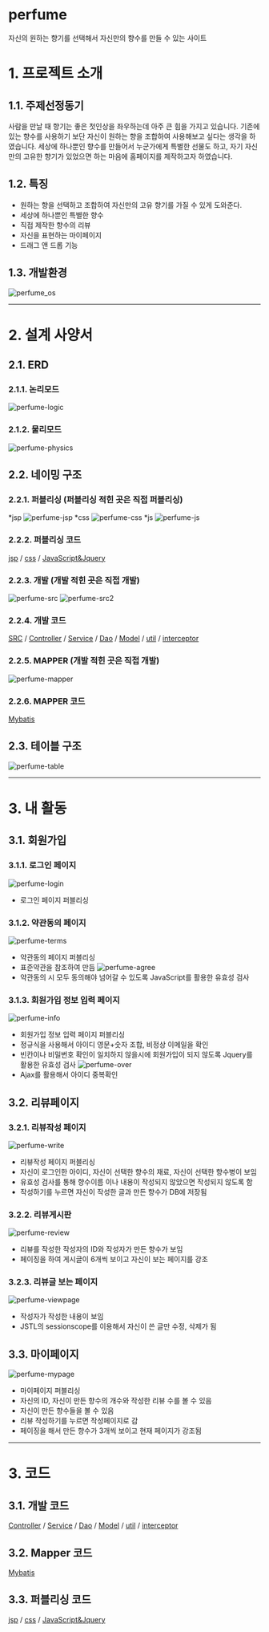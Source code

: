 perfume
=========
자신의 원하는 향기를 선택해서 자신만의 향수를 만들 수 있는 사이트

# 1. 프로젝트 소개

## 1.1. 주제선정동기
사람을 만날 때 향기는 좋은 첫인상을 좌우하는데 아주 큰 힘을 가지고 있습니다.
기존에 있는 향수를 사용하기 보단 자신이 원하는 향을 조합하여 사용해보고 싶다는 생각을 하였습니다.
세상에 하나뿐인 향수를 만들어서 누군가에게 특별한 선물도 하고,
자기 자신만의 고유한 향기가 있었으면 하는 마음에 홈페이지를 제작하고자 하였습니다.

## 1.2. 특징
  * 원하는 향을 선택하고 조합하여 자신만의 고유 향기를 가질 수 있게 도와준다.
  * 세상에 하나뿐인 특별한 향수
  * 직접 제작한 향수의 리뷰
  * 자신을 표현하는 마이페이지
  * 드래그 앤 드롭 기능
  
## 1.3. 개발환경
![perfume_os](https://user-images.githubusercontent.com/51186886/66729140-60e19100-ee84-11e9-942b-b3a08bdb4b8d.PNG)

***

# 2. 설계 사양서

## 2.1. ERD

### 2.1.1. 논리모드
![perfume-logic](https://user-images.githubusercontent.com/51186886/66729211-e7966e00-ee84-11e9-97ce-21dbf998e6c7.PNG)

### 2.1.2. 물리모드
![perfume-physics](https://user-images.githubusercontent.com/51186886/66729281-55db3080-ee85-11e9-8174-514ebc80f18f.PNG)

## 2.2. 네이밍 구조

### 2.2.1. 퍼블리싱 (퍼블리싱 적힌 곳은 직접 퍼블리싱)
 *jsp
![perfume-jsp](https://user-images.githubusercontent.com/51186886/66731490-9c835780-ee92-11e9-88fc-4941ac46d636.PNG)
 *css
![perfume-css](https://user-images.githubusercontent.com/51186886/66733433-84afd180-ee9a-11e9-80b9-26f60f4b45cf.PNG)
 *js
![perfume-js](https://user-images.githubusercontent.com/51186886/66733436-87aac200-ee9a-11e9-9215-20455833f98a.PNG)

### 2.2.2. 퍼블리싱 코드
[jsp](https://github.com/pro1km/Perfume/tree/master/Perfume/src/main/webapp/WEB-INF/views) / 
[css](https://github.com/pro1km/Perfume/tree/master/Perfume/src/main/webapp/css) / 
[JavaScript&Jquery](https://github.com/pro1km/Perfume/tree/master/Perfume/src/main/webapp/js)

### 2.2.3. 개발 (개발 적힌 곳은 직접 개발)
![perfume-src](https://user-images.githubusercontent.com/51186886/66731129-a7d58380-ee90-11e9-945e-4b37de956276.PNG)
![perfume-src2](https://user-images.githubusercontent.com/51186886/66733441-8a0d1c00-ee9a-11e9-8ee9-fef2bb2a9dbe.PNG)

### 2.2.4. 개발 코드
[SRC](https://github.com/pro1km/Perfume/tree/master/Perfume/src/main/java/kr/ac/kopo/perfume) / 
[Controller](https://github.com/pro1km/Perfume/tree/master/Perfume/src/main/java/kr/ac/kopo/perfume/controller) / 
[Service](https://github.com/pro1km/Perfume/tree/master/Perfume/src/main/java/kr/ac/kopo/perfume/service) / 
[Dao](https://github.com/pro1km/Perfume/tree/master/Perfume/src/main/java/kr/ac/kopo/perfume/dao) / 
[Model](https://github.com/pro1km/Perfume/tree/master/Perfume/src/main/java/kr/ac/kopo/perfume/model) / 
[util](https://github.com/pro1km/Perfume/tree/master/Perfume/src/main/java/kr/ac/kopo/perfume/util) / 
[interceptor](https://github.com/pro1km/Perfume/tree/master/Perfume/src/main/java/kr/ac/kopo/perfume/interceptor)

### 2.2.5. MAPPER (개발 적힌 곳은 직접 개발)
![perfume-mapper](https://user-images.githubusercontent.com/51186886/66731970-000e8480-ee95-11e9-8754-51a3ebba27b3.PNG)

### 2.2.6. MAPPER 코드
[Mybatis](https://github.com/pro1km/Perfume/tree/master/Perfume/src/main/resources/mybatis)

## 2.3. 테이블 구조
![perfume-table](https://user-images.githubusercontent.com/51186886/66731303-a6588b00-ee91-11e9-971a-9ae72b34f1c8.PNG)

***

# 3. 내 활동

## 3.1. 회원가입

### 3.1.1. 로그인 페이지
![perfume-login](https://user-images.githubusercontent.com/51186886/66737011-c42feb00-eea5-11e9-8aa3-644b0767338f.PNG)
  * 로그인 페이지 퍼블리싱

### 3.1.2. 약관동의 페이지
![perfume-terms](https://user-images.githubusercontent.com/51186886/66737049-dca00580-eea5-11e9-8908-7267acd17840.PNG)
  * 약관동의 페이지 퍼블리싱
  * 표준약관을 참조하여 만듬
![perfume-agree](https://user-images.githubusercontent.com/51186886/66737051-df025f80-eea5-11e9-9522-2f0793e41147.PNG)
  * 약관동의 시 모두 동의해야 넘어갈 수 있도록 JavaScript를 활용한 유효성 검사

### 3.1.3. 회원가입 정보 입력 페이지
![perfume-info](https://user-images.githubusercontent.com/51186886/66737053-e0cc2300-eea5-11e9-8cf4-154c84d38d2f.PNG)
  * 회원가입 정보 입력 페이지 퍼블리싱
  * 정규식을 사용해서 아이디 영문+숫자 조합, 비정상 이메일을 확인
  * 빈칸이나 비밀번호 확인이 일치하지 않을시에 회원가입이 되지 않도록 Jquery를 활용한 유효성 검사
![perfume-over](https://user-images.githubusercontent.com/51186886/66737057-e295e680-eea5-11e9-9945-e5376f78e3fc.PNG)
  * Ajax를 활용해서 아이디 중복확인

## 3.2. 리뷰페이지

### 3.2.1. 리뷰작성 페이지
![perfume-write](https://user-images.githubusercontent.com/51186886/66824223-d3389b00-ef82-11e9-955e-78a09a25cc56.PNG)
  * 리뷰작성 페이지 퍼블리싱
  * 자신이 로그인한 아이디, 자신이 선택한 향수의 재료, 자신이 선택한 향수병이 보임
  * 유효성 검사를 통해 향수이름 이나 내용이 작성되지 않았으면 작성되지 않도록 함
  * 작성하기를 누르면 자신이 작성한 글과 만든 향수가 DB에 저장됨
  
### 3.2.2. 리뷰게시판
![perfume-review](https://user-images.githubusercontent.com/51186886/66824222-d3389b00-ef82-11e9-8390-19cc2c60e84d.PNG)
  * 리뷰를 작성한 작성자의 ID와 작성자가 만든 향수가 보임
  * 페이징을 하여 게시글이 6개씩 보이고 자신이 보는 페이지를 강조

### 3.2.3. 리뷰글 보는 페이지
![perfume-viewpage](https://user-images.githubusercontent.com/51186886/66826265-109f2780-ef87-11e9-9548-785dacf31386.PNG)
  * 작성자가 작성한 내용이 보임
  * JSTL의 sessionscope를 이용해서 자신이 쓴 글만 수정, 삭제가 됨

## 3.3. 마이페이지
![perfume-mypage](https://user-images.githubusercontent.com/51186886/66826835-5b6d6f00-ef88-11e9-85c0-0d87b8b721d6.PNG)
  * 마이페이지 퍼블리싱
  * 자신의 ID, 자신이 만든 향수의 개수와 작성한 리뷰 수를 볼 수 있음
  * 자신이 만든 향수들을 볼 수 있음
  * 리뷰 작성하기를 누르면 작성페이지로 감
  * 페이징을 해서 만든 향수가 3개씩 보이고 현재 페이지가 강조됨
  
***
  
# 3. 코드

## 3.1. 개발 코드
[Controller](https://github.com/pro1km/Perfume/tree/master/Perfume/src/main/java/kr/ac/kopo/perfume/controller) / 
[Service](https://github.com/pro1km/Perfume/tree/master/Perfume/src/main/java/kr/ac/kopo/perfume/service) / 
[Dao](https://github.com/pro1km/Perfume/tree/master/Perfume/src/main/java/kr/ac/kopo/perfume/dao) / 
[Model](https://github.com/pro1km/Perfume/tree/master/Perfume/src/main/java/kr/ac/kopo/perfume/model) / 
[util](https://github.com/pro1km/Perfume/tree/master/Perfume/src/main/java/kr/ac/kopo/perfume/util) / 
[interceptor](https://github.com/pro1km/Perfume/tree/master/Perfume/src/main/java/kr/ac/kopo/perfume/interceptor)

## 3.2. Mapper 코드
[Mybatis](https://github.com/pro1km/Perfume/tree/master/Perfume/src/main/resources/mybatis)

## 3.3. 퍼블리싱 코드
[jsp](https://github.com/pro1km/Perfume/tree/master/Perfume/src/main/webapp/WEB-INF/views) / 
[css](https://github.com/pro1km/Perfume/tree/master/Perfume/src/main/webapp/css) / 
[JavaScript&Jquery](https://github.com/pro1km/Perfume/tree/master/Perfume/src/main/webapp/js)
